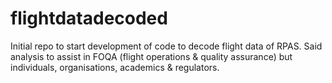 # flightdatadecoded
Initial repo to start development of code to decode flight data of RPAS.  Said analysis to assist in FOQA (flight operations &amp; quality assurance) but individuals, organisations, academics &amp; regulators.
